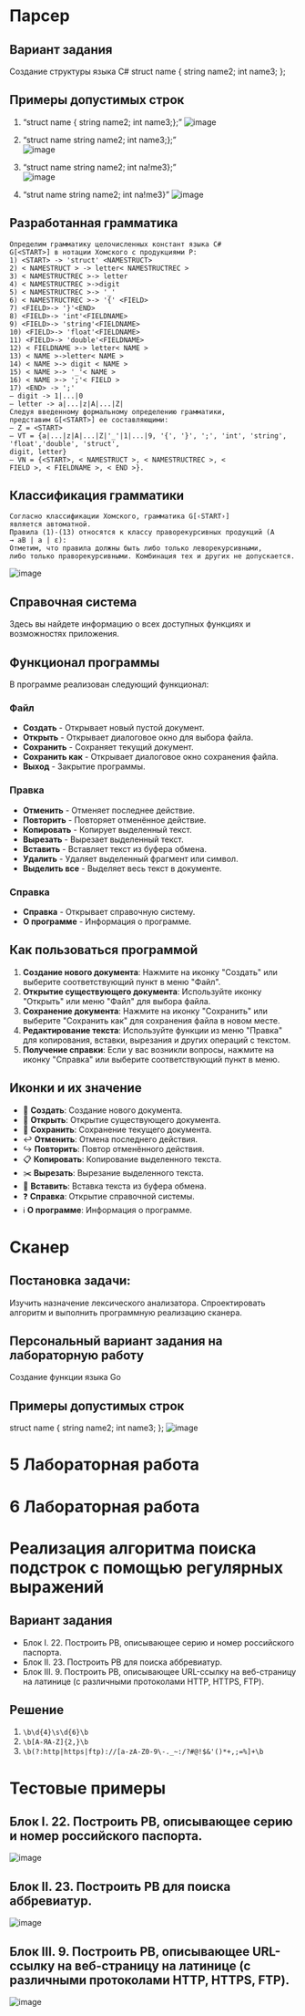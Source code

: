 # Парсер

## Вариант задания

Создание структуры языка C#
struct name {
  string name2;
  int name3;
};

## Примеры допустимых строк

1)	“struct name {  string name2;  int name3;};”
![image](https://github.com/user-attachments/assets/c6b84fd0-a8fa-47c3-b80c-e23bf96f2d92)


2)	“struct name  string name2;  int name3;};”   
![image](https://github.com/user-attachments/assets/2204dd8d-a39a-4c67-8516-6709e6f444f8)


3)	“struct name  string name2;  int na!me3};”  
![image](https://github.com/user-attachments/assets/7bebcb50-ae09-4a58-8582-20501acaa848)


4)	“strut name  string name2;  int na!me3}” 
![image](https://github.com/user-attachments/assets/c3a121e6-bad1-4d21-a294-cf25e851c3c7)



## Разработанная грамматика

```
Определим грамматику целочисленных констант языка C#
G[<START>] в нотации Хомского с продукциями P:
1) <START> -> 'struct' <NAMESTRUCT>
2) < NAMESTRUCT > -> letter< NAMESTRUCTREC >
3) < NAMESTRUCTREC >-> letter
4) < NAMESTRUCTREC >->digit
5) < NAMESTRUCTREC >-> '_'
6) < NAMESTRUCTREC >-> '{' <FIELD>
7) <FIELD>-> '}'<END>
8) <FIELD>-> 'int'<FIELDNAME>
9) <FIELD>-> 'string'<FIELDNAME>
10) <FIELD>-> 'float'<FIELDNAME>
11) <FIELD>-> 'double'<FIELDNAME>
12) < FIELDNAME >-> letter< NAME >
13) < NAME >->letter< NAME >
14) < NAME >-> digit < NAME >
15) < NAME >-> '_'< NAME >
16) < NAME >-> ';'< FIELD >
17) <END> -> ';'
‒ digit -> 1|...|0
‒ letter -> a|...|z|A|...|Z|
Следуя введенному формальному определению грамматики,
представим G[<START>] ее составляющими:
‒ Z = <START>
‒ VT = {a|...|z|A|...|Z|'_'|1|...|9, '{', '}', ';', 'int', 'string', 'float','double', 'struct',
digit, letter}
‒ VN = {<START>, < NAMESTRUCT >, < NAMESTRUCTREC >, <
FIELD >, < FIELDNAME >, < END >}.
```
## Классификация грамматики

```
Согласно классификации Хомского, грамматика G[‹START›]
является автоматной.
Правила (1)-(13) относятся к классу праворекурсивных продукций (A
→ aB | a | ε):
Отметим, что правила должны быть либо только леворекурсивными,
либо только праворекурсивными. Комбинация тех и других не допускается.
```
![image](https://github.com/user-attachments/assets/68fabd5a-9a04-4d03-8534-26d7967437a3)



## Справочная система

Здесь вы найдете информацию о всех доступных функциях и возможностях приложения.

## Функционал программы

В программе реализован следующий функционал:

### Файл
- **Создать** - Открывает новый пустой документ.
- **Открыть** - Открывает диалоговое окно для выбора файла.
- **Сохранить** - Сохраняет текущий документ.
- **Сохранить как** - Открывает диалоговое окно сохранения файла.
- **Выход** - Закрытие программы.

### Правка
- **Отменить** - Отменяет последнее действие.
- **Повторить** - Повторяет отменённое действие.
- **Копировать** - Копирует выделенный текст.
- **Вырезать** - Вырезает выделенный текст.
- **Вставить** - Вставляет текст из буфера обмена.
- **Удалить** - Удаляет выделенный фрагмент или символ.
- **Выделить все** - Выделяет весь текст в документе.

### Справка
- **Справка** - Открывает справочную систему.
- **О программе** - Информация о программе.

## Как пользоваться программой

1. **Создание нового документа**: Нажмите на иконку "Создать" или выберите соответствующий пункт в меню "Файл".
2. **Открытие существующего документа**: Используйте иконку "Открыть" или меню "Файл" для выбора файла.
3. **Сохранение документа**: Нажмите на иконку "Сохранить" или выберите "Сохранить как" для сохранения файла в новом месте.
4. **Редактирование текста**: Используйте функции из меню "Правка" для копирования, вставки, вырезания и других операций с текстом.
5. **Получение справки**: Если у вас возникли вопросы, нажмите на иконку "Справка" или выберите соответствующий пункт в меню.

## Иконки и их значение

- 📄 **Создать**: Создание нового документа.
- 📂 **Открыть**: Открытие существующего документа.
- 💾 **Сохранить**: Сохранение текущего документа.
- ↩️ **Отменить**: Отмена последнего действия.
- ↪️ **Повторить**: Повтор отменённого действия.
- 📋 **Копировать**: Копирование выделенного текста.
- ✂️ **Вырезать**: Вырезание выделенного текста.
- 📎 **Вставить**: Вставка текста из буфера обмена.
- ❓ **Справка**: Открытие справочной системы.
- ℹ️ **О программе**: Информация о программе.

# Сканер
## Постановка задачи:
Изучить назначение лексического анализатора. Спроектировать алгоритм и выполнить программную реализацию сканера.

## Персональный вариант задания на лабораторную работу
Создание функции языка Go

## Примеры допустимых строк
struct name {
  string name2;
  int name3;
};
![image](https://github.com/user-attachments/assets/5a3378d4-3ab4-4a13-ac00-25d333eb8cad)
# 5 Лабораторная работа
# 6 Лабораторная работа
# Реализация алгоритма поиска подстрок с помощью регулярных выражений

## Вариант задания

- Блок I. 22. Построить РВ, описывающее серию и номер российского паспорта.
- Блок II. 23. Построить РВ для поиска аббревиатур.
- Блок III. 9. Построить РВ, описывающее URL-ссылку на веб-страницу на латинице (с различными протоколами HTTP, HTTPS, FTP).


## Решение
1. ```\b\d{4}\s\d{6}\b```
2. ```\b[А-ЯA-Z]{2,}\b```
3. ```\b(?:http|https|ftp)://[a-zA-Z0-9\-._~:/?#@!$&'()*+,;=%]+\b```


# Тестовые примеры
## Блок I. 22. Построить РВ, описывающее серию и номер российского паспорта.
![image](https://github.com/user-attachments/assets/f62e8c61-405e-46fe-ada2-3673b86eec0b)
## Блок II. 23. Построить РВ для поиска аббревиатур.
![image](https://github.com/user-attachments/assets/3d5b6240-519f-42bd-a18f-4269d2bf4bcd)
## Блок III. 9. Построить РВ, описывающее URL-ссылку на веб-страницу на латинице (с различными протоколами HTTP, HTTPS, FTP).
![image](https://github.com/user-attachments/assets/e4942e20-33c0-47de-ba50-9e3fff6008c6)

